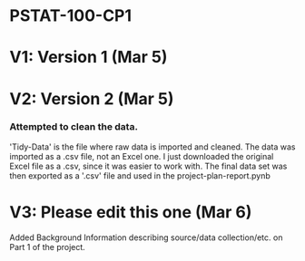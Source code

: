 # PSTAT-100-CP1

# V1: Version 1 (Mar 5)
# V2: Version 2 (Mar 5)
### Attempted to clean the data. 
'Tidy-Data' is the file where raw data is imported and cleaned. The data was imported as a .csv file, not an Excel one. I just downloaded the original Excel file as a .csv, since it was easier to work with. The final data set was then exported as a '.csv' file and used in the project-plan-report.pynb
# V3: Please edit this one (Mar 6)
Added Background Information describing source/data collection/etc. on Part 1 of the project.
